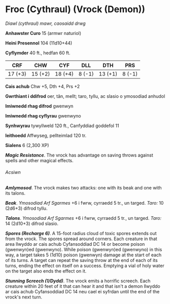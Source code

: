 # Froc (Cythraul) (Vrock (Demon))

*Diawl (cythraul) mawr, caosaidd drwg*

**Anhawster Curo** 15 (armwr naturiol)

**Heini Presennol** 104 (11d10+44)

**Cyflymder** 40 ft., hedfan 60 ft.

| CRF     | CHW     | CYF     | DLL    | DTH     | PRS    |
|---------|---------|---------|--------|---------|--------|
| 17 (+3) | 15 (+2) | 18 (+4) | 8 (-1) | 13 (+1) | 8 (-1) |

**Cais achub** Chw +5, Dth +4, Prs +2

**Gwrthiant i ddifrod** oer, tân, mellt; taro, tyllu, ac slasio o ymosodiad anhudol

**Imiwnedd rhag difrod** gwenwyn

**Imiwnedd rhag cyflyrau** gwenwyno

**Synhwyrau** tywyllweld 120 ft., Canfyddiad goddefol 11

**Ieithoedd** Affwyseg, pellteimlad 120 tr.

**Sialens** 6 (2,300 XP)

***Magic Resistance***. The vrock has advantage on saving throws against spells and other magical effects.

###### Acsiwn

***Amlymosod***. The vrock makes two attacks: one with its beak and one with its talons.

***Beak***. *Ymosodiad Arf Sgarmes* +6 i fwrw, cyrraedd 5 tr., un targed. *Taro:* 10 (2d6+3) difrod tyllu.

***Talons***. *Ymosodiad Arf Sgarmes* +6 i fwrw, cyrraedd 5 tr., un targed. *Taro:* 14 (2d10+3) difrod slasio.

***Spores (Recharge 6)***. A 15-foot radius cloud of toxic spores extends out from the vrock. The spores spread around corners. Each creature in that area llwyddo ar cais achub Cyfansoddiad DC 14 or become poison (gwenwyn)ed (gwenwyno). While poison (gwenwyn)ed (gwenwyno) in this way, a target takes 5 (1d10) poison (gwenwyn) damage at the start of each of its turns. A target can repeat the saving throw at the end of each of its turns, ending the effect on itself on a success. Emptying a vial of holy water on the target also ends the effect on it.

***Stunning Screech (1/Dydd)***. The vrock emits a horrific screech. Each creature within 20 feet of it that can hear it and that isn't a demon llwyddo ar cais achub Cyfansoddiad DC 14 neu cael ei syfrdan until the end of the vrock's next turn.